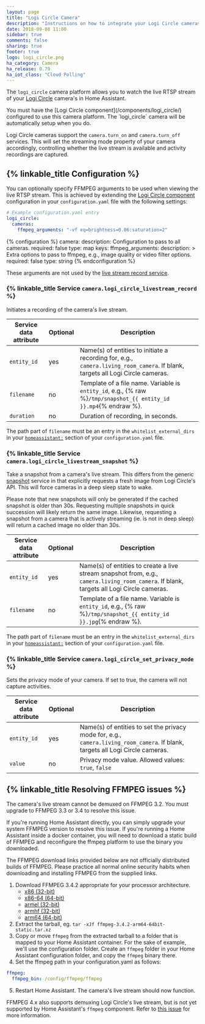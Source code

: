 ```yaml
---
layout: page
title: "Logi Circle Camera"
description: "Instructions on how to integrate your Logi Circle cameras within Home Assistant."
date: 2018-09-08 11:00
sidebar: true
comments: false
sharing: true
footer: true
logo: logi_circle.png
ha_category: Camera
ha_release: 0.79
ha_iot_class: "Cloud Polling"
---
```


The `logi_circle` camera platform allows you to watch the live RTSP stream of your [Logi Circle](https://circle.logi.com/) camera's in Home Assistant.

<p class='note'>
You must have the [Logi Circle component](/components/logi_circle/) configured to use this camera platform. The `logi_circle` camera will be automatically setup when you do.
</p>

Logi Circle cameras support the `camera.turn_on` and `camera.turn_off` services. This will set the streaming mode property of your camera accordingly, controlling whether the live stream is available and activity recordings are captured.

## {% linkable_title Configuration %}

You can optionally specify FFMPEG arguments to be used when viewing the live RTSP stream. This is achieved by extending the [Logi Circle component](/components/logi_circle/) configuration in your `configuration.yaml` file with the following settings:

```yaml
# Example configuration.yaml entry
logi_circle:
  cameras:
    ffmpeg_arguments: "-vf eq=brightness=0.06:saturation=2"
```

{% configuration %}
camera:
  description: Configuration to pass to all cameras.
  required: false
  type: map
  keys:
    ffmpeg_arguments:
      description: >
        Extra options to pass to ffmpeg, e.g.,
        image quality or video filter options.
      required: false
      type: string
{% endconfiguration %}

These arguments are not used by the [live stream record service](#service-cameralogi_circle_livestream_record).

### {% linkable_title Service `camera.logi_circle_livestream_record` %}

Initiates a recording of the camera's live stream.

| Service data attribute | Optional | Description |
| ---------------------- | -------- | ----------- |
| `entity_id`            |      yes | Name(s) of entities to initiate a recording for, e.g., `camera.living_room_camera`. If blank, targets all Logi Circle cameras. |
| `filename `            |      no  | Template of a file name. Variable is `entity_id`, e.g., {% raw %}`/tmp/snapshot_{{ entity_id }}.mp4`{% endraw %}. |
| `duration`             |      no  | Duration of recording, in seconds.

The path part of `filename` must be an entry in the `whitelist_external_dirs` in your [`homeassistant:`](/docs/configuration/basic/) section of your `configuration.yaml` file.

### {% linkable_title Service `camera.logi_circle_livestream_snapshot` %}

Take a snapshot from a camera's live stream. This differs from the generic [snapshot](/components/camera/#service-snapshot) service in that explicitly requests a fresh image from Logi Circle's API. This will force cameras in a deep sleep state to wake.

Please note that new snapshots will only be generated if the cached snapshot is older than 30s. Requesting multiple snapshots in quick succession will likely return the same image. Likewise, requesting a snapshot from a camera that is actively streaming (ie. is not in deep sleep) will return a cached image no older than 30s.

| Service data attribute | Optional | Description |
| ---------------------- | -------- | ----------- |
| `entity_id`            |      yes | Name(s) of entities to create a live stream snapshot from, e.g., `camera.living_room_camera`. If blank, targets all Logi Circle cameras. |
| `filename`             |      no  | Template of a file name. Variable is `entity_id`, e.g., {% raw %}`/tmp/snapshot_{{ entity_id }}.jpg`{% endraw %}. |

The path part of `filename` must be an entry in the `whitelist_external_dirs` in your [`homeassistant:`](/docs/configuration/basic/) section of your `configuration.yaml` file.

### {% linkable_title Service `camera.logi_circle_set_privacy_mode` %}

Sets the privacy mode of your camera. If set to true, the camera will not capture activities.

| Service data attribute | Optional | Description |
| ---------------------- | -------- | ----------- |
| `entity_id`            |      yes | Name(s) of entities to set the privacy mode for, e.g., `camera.living_room_camera`. If blank, targets all Logi Circle cameras. |
| `value`                |      no  | Privacy mode value. Allowed values: `true`, `false` |

## {% linkable_title Resolving FFMPEG issues %}

The camera's live stream cannot be demuxed on FFMPEG 3.2. You must upgrade to FFMPEG 3.3 or 3.4 to resolve this issue.

If you're running Home Assistant directly, you can simply upgrade your system FFMPEG version to resolve this issue. If you're running a Home Assistant inside a docker container, you will need to download a static build of FFMPEG and reconfigure the ffmpeg platform to use the binary you downloaded.

<p class='note warning'>
The FFMPEG download links provided below are not officially distributed builds of FFMPEG. Please practice all normal online security habits when downloading and installing FFMPEG from the supplied links.
</p>

1. Download FFMPEG 3.4.2 appropriate for your processor architecture.
     * [x86 (32-bit)](https://www.johnvansickle.com/ffmpeg/old-releases/ffmpeg-3.4.2-armhf-32bit-static.tar.xz)
     * [x86-64 (64-bit)](https://www.johnvansickle.com/ffmpeg/old-releases/ffmpeg-3.4.2-64bit-static.tar.xz)
     * [armel (32-bit)](https://www.johnvansickle.com/ffmpeg/old-releases/ffmpeg-3.4.2-armel-32bit-static.tar.xz)
     * [armhf (32-bit)](https://www.johnvansickle.com/ffmpeg/old-releases/ffmpeg-3.4.2-armhf-32bit-static.tar.xz)
     * [arm64 (64-bit)](https://www.johnvansickle.com/ffmpeg/old-releases/ffmpeg-3.4.2-arm64-64bit-static.tar.xz)
2. Extract the tarball, eg. `tar -xJf ffmpeg-3.4.2-arm64-64bit-static.tar.xz`
3. Copy or move `ffmpeg` from the extracted tarball to a folder that is mapped to your Home Assistant container. For the sake of example, we'll use the configuration folder. Create an `ffmpeg` folder in your Home Assistant configuration folder, and copy the `ffmpeg` binary there.
4. Set the ffmpeg path in your configuration.yaml as follows:
```yaml
ffmpeg:
  ffmpeg_bin: /config/ffmpeg/ffmpeg
```
5. Restart Home Assistant. The camera's live stream should now function.

FFMPEG 4.x also supports demuxing Logi Circle's live stream, but is not yet supported by Home Assistant's `ffmpeg` component. Refer to [this issue](https://github.com/home-assistant/home-assistant/issues/18056) for more information.